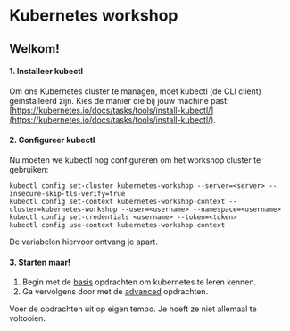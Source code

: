 # Kubernetes workshop

## Welkom!

#### 1. Installeer kubectl
Om ons Kubernetes cluster te managen, moet kubectl (de CLI client) geinstalleerd zijn.
Kies de manier die bij jouw machine past: [https://kubernetes.io/docs/tasks/tools/install-kubectl/](https://kubernetes.io/docs/tasks/tools/install-kubectl/).

#### 2. Configureer kubectl
Nu moeten we kubectl nog configureren om het workshop cluster te gebruiken:

```
kubectl config set-cluster kubernetes-workshop --server=<server> --insecure-skip-tls-verify=true
kubectl config set-context kubernetes-workshop-context --cluster=kubernetes-workshop --user=<username> --namespace=<username>
kubectl config set-credentials <username> --token=<token>
kubectl config use-context kubernetes-workshop-context
```

De variabelen hiervoor ontvang je apart.

#### 3. Starten maar!
1. Begin met de [basis](basics.md) opdrachten om kubernetes te leren kennen.
2. Ga vervolgens door met de [advanced](advanced.md) opdrachten.

Voer de opdrachten uit op eigen tempo. Je hoeft ze niet allemaal te voltooien.
